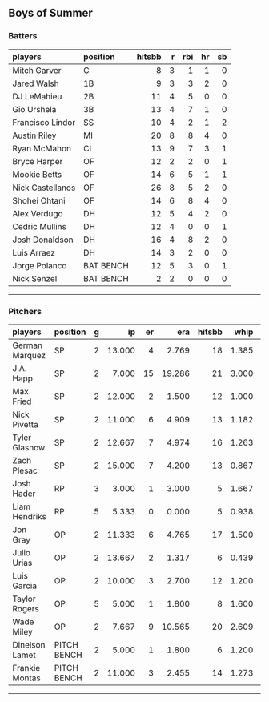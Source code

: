## Boys of Summer

### Batters

 
|players          |position  | hitsbb|  r| rbi| hr| sb| 
|:----------------|:---------|------:|--:|---:|--:|--:| 
|Mitch Garver     |C         |      8|  3|   1|  1|  0| 
|Jared Walsh      |1B        |      9|  3|   3|  2|  0| 
|DJ LeMahieu      |2B        |     11|  4|   5|  0|  0| 
|Gio Urshela      |3B        |     13|  4|   7|  1|  0| 
|Francisco Lindor |SS        |     10|  4|   2|  1|  2| 
|Austin Riley     |MI        |     20|  8|   8|  4|  0| 
|Ryan McMahon     |CI        |     13|  9|   7|  3|  1| 
|Bryce Harper     |OF        |     12|  2|   2|  0|  1| 
|Mookie Betts     |OF        |     14|  6|   5|  1|  1| 
|Nick Castellanos |OF        |     26|  8|   5|  2|  0| 
|Shohei Ohtani    |OF        |     14|  6|   8|  4|  0| 
|Alex Verdugo     |DH        |     12|  5|   4|  2|  0| 
|Cedric Mullins   |DH        |     12|  4|   0|  0|  1| 
|Josh Donaldson   |DH        |     16|  4|   8|  2|  0| 
|Luis Arraez      |DH        |     14|  3|   2|  0|  0| 
|Jorge Polanco    |BAT BENCH |     12|  5|   3|  0|  1| 
|Nick Senzel      |BAT BENCH |      2|  2|   0|  0|  0| 

* * *

### Pitchers

 
|players        |position    |  g|     ip| er|    era| hitsbb|  whip| so|  w| sv| 
|:--------------|:-----------|--:|------:|--:|------:|------:|-----:|--:|--:|--:| 
|German Marquez |SP          |  2| 13.000|  4|  2.769|     18| 1.385| 16|  2|  0| 
|J.A. Happ      |SP          |  2|  7.000| 15| 19.286|     21| 3.000|  4|  0|  0| 
|Max Fried      |SP          |  2| 12.000|  2|  1.500|     12| 1.000| 12|  0|  0| 
|Nick Pivetta   |SP          |  2| 11.000|  6|  4.909|     13| 1.182| 15|  0|  0| 
|Tyler Glasnow  |SP          |  2| 12.667|  7|  4.974|     16| 1.263| 12|  0|  0| 
|Zach Plesac    |SP          |  2| 15.000|  7|  4.200|     13| 0.867|  6|  2|  0| 
|Josh Hader     |RP          |  3|  3.000|  1|  3.000|      5| 1.667|  6|  0|  3| 
|Liam Hendriks  |RP          |  5|  5.333|  0|  0.000|      5| 0.938|  7|  0|  3| 
|Jon Gray       |OP          |  2| 11.333|  6|  4.765|     17| 1.500|  7|  0|  0| 
|Julio Urias    |OP          |  2| 13.667|  2|  1.317|      6| 0.439| 14|  2|  0| 
|Luis Garcia    |OP          |  2| 10.000|  3|  2.700|     12| 1.200| 12|  2|  0| 
|Taylor Rogers  |OP          |  5|  5.000|  1|  1.800|      8| 1.600|  9|  1|  0| 
|Wade Miley     |OP          |  2|  7.667|  9| 10.565|     20| 2.609|  7|  0|  0| 
|Dinelson Lamet |PITCH BENCH |  2|  5.000|  1|  1.800|      6| 1.200|  7|  1|  0| 
|Frankie Montas |PITCH BENCH |  2| 11.000|  3|  2.455|     14| 1.273| 10|  1|  0| 


* * *


